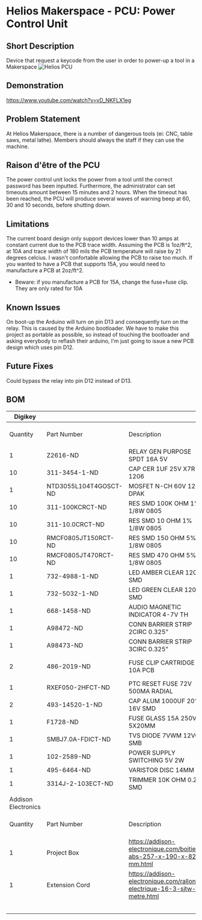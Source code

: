 # Helios Makerspace - PCU: Power Control Unit

## Short Description
Device that request a keycode from the user in order to power-up a tool in a Makerspace
![Helios PCU](https://raw.githubusercontent.com/lle/HeliosPowerControlUnit/master/img/heliosPCU.png)

## Demonstration
https://www.youtube.com/watch?v=vD_NKFLX1eg

## Problem Statement
At Helios Makerspace, there is a number of dangerous tools (ei: CNC, table saws, metal lathe). Members should always the staff if they can use the machine. 

## Raison d'être of the PCU
The power control unit locks the power from a tool until the correct password has been inputted. Furthermore, the administrator can set timeouts amount between 15 minutes and 2 hours. When the timeout has been reached, the PCU will produce several waves of warning beep at 60, 30 and 10 seconds, before shutting down.

## Limitations
The current board design only support devices lower than 10 amps at constant current due to the PCB trace width.
Assuming the PCB is 1oz/ft^2, at 10A and trace width of 180 mils the PCB temperature will raise by 21 degrees celcius. I wasn't confortable allowing the PCB to raise too much.
If you wanted to have a PCB that supports 15A, you would need to manufacture a PCB at 2oz/ft^2. 
* Beware: if you manufacture a PCB for 15A, change the fuse+fuse clip. They are only rated for 10A 

## Known Issues
On boot-up the Arduino will turn on pin D13 and consequently turn on the relay. This is caused by the Arduino bootloader. We have to make this project as portable as possible, so instead of touching the bootloader and asking everybody to reflash their arduino, I'm just going to issue a new PCB design which uses pin D12.

## Future Fixes 
Could bypass the relay into pin D12 instead of D13.

## BOM
| Digikey               |                       |                                                                             |                    |                |           |
|-----------------------|-----------------------|-----------------------------------------------------------------------------|--------------------|----------------|-----------|
| Quantity              | Part Number           | Description                                                                 | Customer Reference | Unit Price CAD | Sub Total |
| 1                     | Z2616-ND              | RELAY GEN PURPOSE SPDT 16A 5V                                               |                    | 3.06           | 3.06      |
| 10                    | 311-3454-1-ND         | CAP CER 1UF 25V X7R 1206                                                    |                    | 0.137          | 1.37      |
| 1                     | NTD3055L104T4GOSCT-ND | MOSFET N-CH 60V 12A DPAK                                                    |                    | 0.95           | 0.95      |
| 10                    | 311-100KCRCT-ND       | RES SMD 100K OHM 1% 1/8W 0805                                               |                    | 0.031          | 0.31      |
| 10                    | 311-10.0CRCT-ND       | RES SMD 10 OHM 1% 1/8W 0805                                                 |                    | 0.031          | 0.31      |
| 10                    | RMCF0805JT150RCT-ND   | RES SMD 150 OHM 5% 1/8W 0805                                                |                    | 0.024          | 0.24      |
| 10                    | RMCF0805JT470RCT-ND   | RES SMD 470 OHM 5% 1/8W 0805                                                |                    | 0.024          | 0.24      |
| 1                     | 732-4988-1-ND         | LED AMBER CLEAR 1206 SMD                                                    |                    | 0.27           | 0.27      |
| 1                     | 732-5032-1-ND         | LED GREEN CLEAR 1206 SMD                                                    |                    | 0.24           | 0.24      |
| 1                     | 668-1458-ND           | AUDIO MAGNETIC INDICATOR 4-7V TH                                            |                    | 2.16           | 2.16      |
| 1                     | A98472-ND             | CONN BARRIER STRIP 2CIRC 0.325"                                             |                    | 1.33           | 1.33      |
| 1                     | A98473-ND             | CONN BARRIER STRIP 3CIRC 0.325"                                             |                    | 1.52           | 1.52      |
| 2                     | 486-2019-ND           | FUSE CLIP CARTRIDGE 10A PCB                                                 | WARNING 10A ONLY   | 0.14           | 0.28      |
| 1                     | RXEF050-2HFCT-ND      | PTC RESET FUSE 72V 500MA RADIAL                                             |                    | 0.62           | 0.62      |
| 2                     | 493-14520-1-ND        | CAP ALUM 1000UF 20% 16V SMD                                                 |                    | 1.3            | 2.6       |
| 1                     | F1728-ND              | FUSE GLASS 15A 250VAC 5X20MM                                                |                    | 0.46           | 0.46      |
| 1                     | SMBJ7.0A-FDICT-ND     | TVS DIODE 7VWM 12VC SMB                                                     |                    | 0.6            | 0.6       |
| 1                     | 102-2589-ND           | POWER SUPPLY SWITCHING 5V 2W                                                |                    | 17.78          | 17.78     |
| 1                     | 495-6464-ND           | VARISTOR DISC 14MM                                                          |                    | 0.74           | 0.74      |
| 1                     | 3314J-2-103ECT-ND     | TRIMMER 10K OHM 0.25W SMD                                                   |                    | 3.12           | 3.12      |
|                       |                       |                                                                             |                    |                |           |
| Addison   Electronics |                       |                                                                             |                    |                |           |
| Quantity              | Part Number           | Description                                                                 | Customer Reference | Unit Price CAD | Sub Total |
| 1                     | Project Box           | https://addison-electronique.com/boitier-abs-257-x-190-x-82-mm.html         | 13.99              | 13.99          |           |
| 1                     | Extension Cord        | https://addison-electronique.com/rallonge-electrique-16-3-sjtw-1-metre.html | 2.99               | 2.99           |           |
|                       |                       |                                                                             |                    |                |           |
|                       |                       |                                                                             |                    | Total          | 55.18     |
